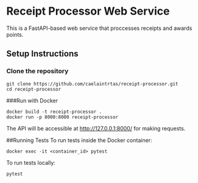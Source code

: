# Receipt Processor Web Service
This is a FastAPI-based web service that proccesses receipts and awards points.

## Setup Instructions

### Clone the repository
```
git clone https://github.com/caelaintrtas/receipt-processor.git
cd receipt-processor
```

###Run with Docker
```
docker build -t receipt-processor .
docker run -p 8000:8000 receipt-processor
```
The API will be accessible at http://127.0.0.1:8000/ for making requests.

##Running Tests
To run tests inside the Docker container:
```
docker exec -it <container_id> pytest
```
To run tests locally:
```
pytest
```
